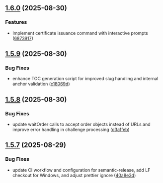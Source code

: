 ## [1.6.0](https://github.com/thebitrock/acme-love/compare/v1.5.9...v1.6.0) (2025-08-30)

### Features

- Implement certificate issuance command with interactive prompts ([6873917](https://github.com/thebitrock/acme-love/commit/687391725413994ff8308d190c0912d836f3e862))

## [1.5.9](https://github.com/thebitrock/acme-love/compare/v1.5.8...v1.5.9) (2025-08-30)

### Bug Fixes

- enhance TOC generation script for improved slug handling and internal anchor validation ([c18069d](https://github.com/thebitrock/acme-love/commit/c18069dd5eb75306fb570ad389462928b7e89844))

## [1.5.8](https://github.com/thebitrock/acme-love/compare/v1.5.7...v1.5.8) (2025-08-30)

### Bug Fixes

- update waitOrder calls to accept order objects instead of URLs and improve error handling in challenge processing ([d3a1feb](https://github.com/thebitrock/acme-love/commit/d3a1febd9175b062726e60c116d10283fbf57c76))

## [1.5.7](https://github.com/thebitrock/acme-love/compare/v1.5.6...v1.5.7) (2025-08-29)

### Bug Fixes

- update CI workflow and configuration for semantic-release, add LF checkout for Windows, and adjust prettier ignore ([40a8e3d](https://github.com/thebitrock/acme-love/commit/40a8e3dfe2cf6db946899ff0969eee0664ac3730))
